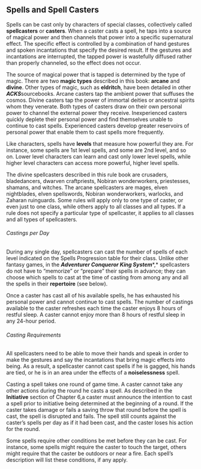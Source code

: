 ## Spells and Spell Casters

Spells can be cast only by characters of special classes, collectively called **spellcasters** or **casters**. When a caster casts a spell, he taps into a source of magical power and then channels that power into a specific supernatural effect. The specific effect is controlled by a combination of hand gestures and spoken incantations that specify the desired result. If the gestures and incantations are interrupted, the tapped power is wastefully diffused rather than properly channeled, so the effect does not occur.

The source of magical power that is tapped is determined by the type of magic. There are two **magic types** described in this book: **arcane** and **divine**. Other types of magic, such as **eldritch**, have been detailed in other ***ACKS***sourcebooks. Arcane casters tap the ambient power that suffuses the cosmos. Divine casters tap the power of immortal deities or ancestral spirits whom they venerate. Both types of casters draw on their own personal power to channel the external power they receive. Inexperienced casters quickly deplete their personal power and find themselves unable to continue to cast spells. Experienced casters develop greater reservoirs of personal power that enable them to cast spells more frequently.

Like characters, spells have **levels** that measure how powerful they are. For instance, some spells are 1st level spells, and some are 2nd level, and so on. Lower level characters can learn and cast only lower level spells, while higher level characters can access more powerful, higher level spells.

The divine spellcasters described in this rule book are crusaders, bladedancers, dwarven craftpriests, Nobiran wonderworkers, priestesses, shamans, and witches. The arcane spellcasters are mages, elven nightblades, elven spellswords, Nobiran wonderworkers, warlocks, and Zaharan ruinguards. Some rules will apply only to one type of caster, or even just to one class, while others apply to all classes and all types. If a rule does not specify a particular type of spellcaster, it applies to all classes and all types of spellcasters.

###### Castings per Day

During any single day, spellcasters can cast the number of spells of each level indicated on the Spells Progression table for their class. Unlike other fantasy games, in the ***Adventurer Conqueror King System****,* spellcasters do not have to “memorize” or “prepare” their spells in advance; they can choose which spells to cast at the time of casting from among any and all the spells in their **repertoire** (see below).

Once a caster has cast all of his available spells, he has exhausted his personal power and cannot continue to cast spells. The number of castings available to the caster refreshes each time the caster enjoys 8 hours of restful sleep. A caster cannot enjoy more than 8 hours of restful sleep in any 24-hour period.

###### Casting Requirements

All spellcasters need to be able to move their hands and speak in order to make the gestures and say the incantations that bring magic effects into being. As a result, a spellcaster cannot cast spells if he is gagged, his hands are tied, or he is in an area under the effects of a **noiselessness** spell.

Casting a spell takes one round of game time. A caster cannot take any other actions during the round he casts a spell. As described in the **Initiative** section of Chapter 6,a caster must announce the intention to cast a spell prior to initiative being determined at the beginning of a round. If the caster takes damage or fails a saving throw that round before the spell is cast, the spell is disrupted and fails. The spell still counts against the caster’s spells per day as if it had been cast, and the caster loses his action for the round.

Some spells require other conditions be met before they can be cast. For instance, some spells might require the caster to touch the target, others might require that the caster be outdoors or near a fire. Each spell’s description will list these conditions, if any apply.
